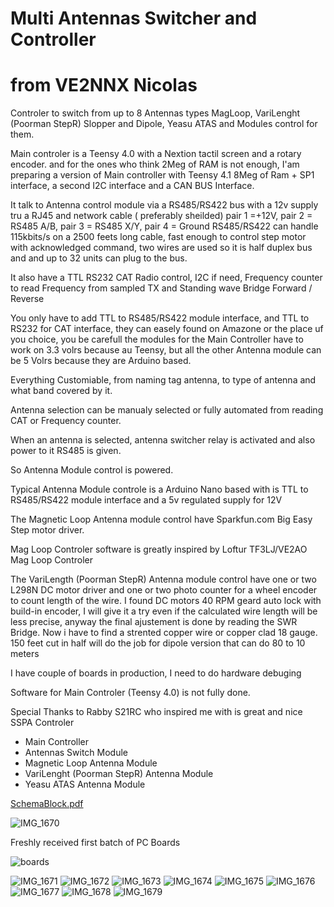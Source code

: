 # Multi Antennas Switcher and Controller
# from VE2NNX Nicolas
 Controler to switch from up to 8 Antennas types MagLoop, VariLenght (Poorman StepR) Slopper and Dipole, Yeasu ATAS and Modules control for them.
 
 Main controler is a Teensy 4.0 with a Nextion tactil screen and a rotary encoder. and for the ones who think 2Meg of RAM is not enough, I'am preparing a version of Main controller with Teensy 4.1 8Meg of Ram + SP1 interface, a second I2C interface and a CAN BUS Interface.
 
 It talk to Antenna control module via a RS485/RS422 bus with a 12v supply tru a RJ45 and network cable ( preferably sheilded) pair 1 =+12V, pair 2 = RS485 A/B, pair 3 = RS485 X/Y, pair 4 = Ground
 RS485/RS422 can handle 115kbits/s on a 2500 feets long cable, fast enough to control step motor with acknowledged command, two wires are used so it is half duplex bus and and up to 32 units can plug to the bus.
 
 It also have a TTL RS232 CAT Radio control, I2C if need, Frequency counter to read Frequency from sampled TX and Standing wave Bridge Forward / Reverse

 You only have to add TTL to RS485/RS422 module interface, and TTL to RS232 for CAT interface, they can easely found on Amazone or the place uf you choice, you be carefull the modules for the Main Controller have to work on 3.3 volrs because au Teensy, but all the other Antenna module can be 5 Volrs because they are Arduino based.
 
 Everything Customiable, from naming tag antenna, to type of antenna and what band covered by it.
 
 Antenna selection can be manualy selected or fully automated from reading CAT or Frequency counter.
 
 When an antenna is selected, antenna switcher relay is activated and also power to it RS485 is given.
 
 So Antenna Module control is powered.
 
 Typical Antenna Module controle is a Arduino Nano based with is TTL to RS485/RS422 module interface and a 5v regulated supply for 12V
 
 The Magnetic Loop Antenna module control have Sparkfun.com Big Easy Step motor driver.
 
 Mag Loop Controler software is greatly inspired by Loftur TF3LJ/VE2AO Mag Loop Controler
 
 The VariLength (Poorman StepR) Antenna module control have one or two L298N DC motor driver and one or two photo counter for a wheel encoder to count length of the wire. I found DC motors 40 RPM geard auto lock with build-in encoder, I will give it a try even if the calculated wire length will be less precise, anyway the final ajustement is done by reading the SWR Bridge. Now i have to find a strented copper wire or copper clad 18 gauge. 150 feet cut in half will do the job for dipole version that can do 80 to 10 meters

 I have couple of boards in production, I need to do hardware debuging
 
 Software for Main Controler (Teensy 4.0) is not fully done.

 Special Thanks to Rabby S21RC who inspired me with is great and nice SSPA Controler 

- Main Controller
- Antennas Switch Module
- Magnetic Loop Antenna Module
- VariLenght (Poorman StepR) Antenna Module
- Yeasu ATAS Antenna Module

[SchemaBlock.pdf](https://github.com/user-attachments/files/16738437/SchemaBlock.pdf)

![IMG_1670](https://github.com/user-attachments/assets/ba0e0b99-8176-4418-924c-b44c9a60dfff)

Freshly received first batch of PC Boards

![boards](https://github.com/user-attachments/assets/047b2efb-7851-4c70-b0bb-6f45c0f8b9bf)


![IMG_1671](https://github.com/user-attachments/assets/f32b2e2c-bac4-4b84-9242-889db57d662e)
![IMG_1672](https://github.com/user-attachments/assets/ab00cb9b-be40-42ff-91cd-fd59ae25800f)
![IMG_1673](https://github.com/user-attachments/assets/bdf118b8-10fb-4b7e-b318-145de197d539)
![IMG_1674](https://github.com/user-attachments/assets/f4ed7f05-7ae7-4d0c-b06a-bbcf22fa88ec)
![IMG_1675](https://github.com/user-attachments/assets/5a2f8ea2-6b22-4241-8a90-53570e8b02f5)
![IMG_1676](https://github.com/user-attachments/assets/4e4f5b1a-e65d-42c2-b409-29b523ac0b5b)
![IMG_1677](https://github.com/user-attachments/assets/7c1a802e-daa8-4a03-9cf5-1ad404de5a8a)
![IMG_1678](https://github.com/user-attachments/assets/72f70a29-1c91-4386-9ae1-99d5d4427dd5)
![IMG_1679](https://github.com/user-attachments/assets/20f589e6-5a96-43a7-90fc-2ae5a14c80b4)


